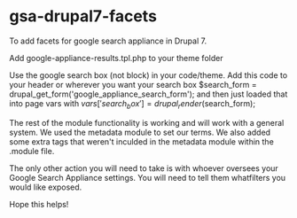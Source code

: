 # gsa-drupal7-facets
To add facets for google search appliance in Drupal 7. 

Add google-appliance-results.tpl.php to your theme folder 

Use the google search box (not block) in your code/theme. 
Add this code to your header or wherever you want your search box
$search_form = drupal_get_form('google_appliance_search_form'); 
and then just loaded that into page vars with  $vars['search_box'] = drupal_render($search_form);

The rest of the module functionality is working and will work with a general system. We used the metadata module to set our terms. 
We also added some extra tags that weren't inculded in the metadata module within the .module file.

The only other action you will need to take is with whoever oversees your Google Search Appliance settings. You will need to tell them whatfilters you would like exposed.


Hope this helps!
